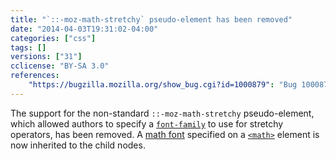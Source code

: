 ```yaml
---
title: "`::-moz-math-stretchy` pseudo-element has been removed"
date: "2014-04-03T19:31:02-04:00"
categories: ["css"]
tags: []
versions: ["31"]
cclicense: "BY-SA 3.0"
references:
    "https://bugzilla.mozilla.org/show_bug.cgi?id=1000879": "Bug 1000879 – Remove the ::-moz-math-stretchy pseudo-element."
---
```

The support for the non-standard `::-moz-math-stretchy` pseudo-element, which allowed authors to specify a [`font-family`](https://developer.mozilla.org/en-US/docs/Web/CSS/font-family) to use for stretchy operators, has been removed. A [math font](https://developer.mozilla.org/en-US/docs/Mozilla/MathML_Project/Fonts) specified on a [`<math>`](https://developer.mozilla.org/en-US/docs/Web/HTML/Element/math) element is now inherited to the child nodes.

